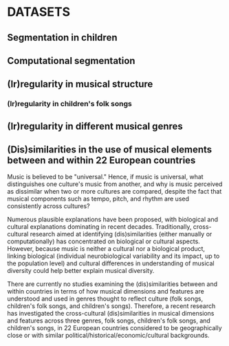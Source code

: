 # DATASETS
## Segmentation in children



## Computational segmentation


## (Ir)regularity in musical structure
### (Ir)regularity in children's folk songs

## (Ir)regularity in different musical genres

## (Dis)similarities in the use of musical elements between and within 22 European countries

Music is believed to be "universal." Hence, if music is universal, what distinguishes one culture's music from another, and why is music perceived as dissimilar when two or more cultures are compared, despite the fact that musical components such as tempo, pitch, and rhythm are used consistently across cultures?

Numerous plausible explanations have been proposed, with biological and cultural explanations dominating in recent decades. Traditionally, cross-cultural research aimed at identifying (dis)similarities (either manually or computationally) has concentrated on biological or cultural aspects. However, because music is neither a cultural nor a biological product, linking biological (individual neurobiological variability and its impact, up to the population level) and cultural differences in understanding of musical diversity could help better explain musical diversity. 

There are currently no studies examining the (dis)similarities between and within countries in terms of how musical dimensions and features are understood and used in genres thought to reflect culture (folk songs, children's folk songs, and children's songs). Therefore, a recent research has investigated the cross-cultural (dis)similarities in musical dimensions and features across three genres, folk songs, children's folk songs, and children's songs, in 22 European countries considered to be geographically close or with similar political/historical/economic/cultural backgrounds.

